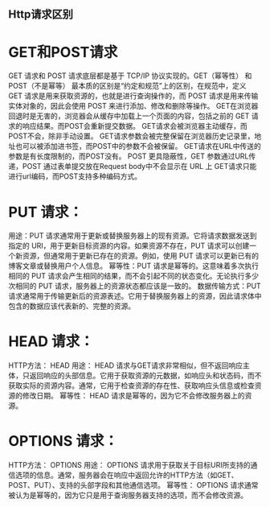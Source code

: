 ## Http请求区别
# GET和POST请求
GET 请求和 POST 请求底层都是基于 TCP/IP 协议实现的。GET（幂等性） 和 POST（不是幂等） 最本质的区别是“约定和规范”上的区别，在规范中，定义 GET 请求是用来获取资源的，也就是进行查询操作的，而 POST 请求是用来传输实体对象的，因此会使用 POST 来进行添加、修改和删除等操作。
GET在浏览器回退时是无害的，浏览器会从缓存中加载上一个页面的内容，包括之前的 GET 请求的响应结果。而POST会重新提交数据。
GET请求会被浏览器主动缓存，而POST不会，除非手动设置。
GET请求参数会被完整保留在浏览器历史记录里，地址也可以被添加进书签，而POST中的参数不会被保留。
GET请求在URL中传送的参数是有长度限制的，而POST没有。
POST 更具隐蔽性，GET 参数通过URL传递，POST 通过表单提交放在Request body中不会显示在 URL 上
GET请求只能进行url编码，而POST支持多种编码方式。
# PUT 请求：
用途：PUT 请求通常用于更新或替换服务器上的现有资源。它将请求数据发送到指定的 URI，用于更新目标资源的内容。如果资源不存在，PUT 请求可以创建一个新资源，但通常用于更新已存在的资源。例如，使用 PUT 请求可以更新已有的博客文章或替换用户个人信息。
幂等性：PUT 请求是幂等的。这意味着多次执行相同的 PUT 请求会产生相同的结果，而不会引起不同的状态变化。无论执行多少次相同的 PUT 请求，服务器上的资源状态都应该是一致的。
数据传输方式：PUT 请求通常用于传输更新后的资源表述。它用于替换服务器上的资源，因此请求体中包含的数据应该代表新的、完整的资源。
# HEAD 请求：
HTTP方法： HEAD
用途： HEAD 请求与GET请求非常相似，但不返回响应主体，只返回响应的头部信息。它用于获取资源的元数据，如响应头和状态码，而不获取实际的资源内容。通常，它用于检查资源的存在性、获取响应头信息或检查资源的修改日期。
幂等性： HEAD 请求是幂等的，因为它不会修改服务器上的资源。
# OPTIONS 请求：
HTTP方法： OPTIONS
用途： OPTIONS 请求用于获取关于目标URI所支持的通信选项的信息。通常，服务器会在响应中返回允许的HTTP方法（如GET、POST、PUT）、支持的头部字段和其他通信选项。
幂等性： OPTIONS 请求通常被认为是幂等的，因为它只是用于查询服务器支持的选项，而不会修改资源。

